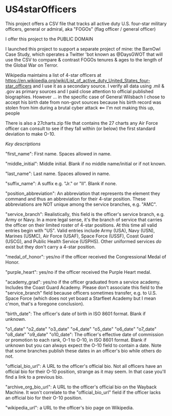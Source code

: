 # US4starOfficers
This project offers a CSV file that tracks all active duty U.S. four-star military officers, general or admiral, aka "FOGOs" (flag officer / general officer)

I offer this project to the PUBLIC DOMAIN

I launched this project to support a separate project of mine: the BarnOwl Case Study, which operates a Twitter 'bot known as @DaysGWOT that will use the CSV to compare & contrast FOGOs tenures & ages to the length of the Global War on Terror.

Wikipedia maintains a list of 4-star officers at https://en.wikipedia.org/wiki/List_of_active_duty_United_States_four-star_officers and I use it as a secondary source. I verify all data using .mil & .gov as primary sources and I paid close attention to official published biographies. However ... in the specific case of General Wilsbach I chose to accept his birth date from non-govt sources because his birth record was stolen from him during a brutal cyber attack <== I'm not making this up, people

There is also a 27charts.zip file that contains the 27 charts any Air Force officer can consult to see if they fall within (or below) the first standard deviation to make O-10.

_Key descriptions_

"first_name": First name. Spaces allowed in name.

"middle_initial": Middle initial. Blank if no middle name/initial or if not known.

"last_name": Last name.  Spaces allowed in name.

"suffix_name": A suffix e.g. "Jr." or "II". Blank if none.

"position_abbreviation": An abbreviation that represents the element they command and thus an abbreviation for their 4-star position. These abbreviations are NOT unique among the service branches, e.g. "AMC".

"service_branch": Realistically, this field is the officer's service branch, e.g. Army or Navy. In a more legal sense, it's the branch of service that carries the officer on their limited roster of 4-star positions. At this time all valid entries begin with "US". Valid entries include Army (USA), Navy (USN), Marines (USMC), Air Force (USAF), Space Force (USSF), Coast Guard (USCG), and Public Health Service (USPHS). Other uniformed services *do* exist but they don't carry a 4-star position.

"medal_of_honor": yes/no if the officer received the Congressional Medal of Honor.

"purple_heart": yes/no if the officer received the Purple Heart medal.

"academy_grad": yes/no if the officer graduated from a service academy. Includes the Coast Guard Academy. Please don't associate this field to the "service_branch" field because officers sometimes transfer, e.g. to U.S. Space Force (which does not yet boast a Starfleet Academy but I mean c'mon, that's a foregone conclusion).

"birth_date": The officer's date of birth in ISO 8601 format. Blank if unknown.

"o1_date" "o2_date" "o3_date" "o4_date" "o5_date" "o6_date" "o7_date" "o8_date" "o9_date" "o10_date": The officer's effective date of commission or promotion to each rank, O-1 to O-10, in ISO 8601 format. Blank if unknown but you can always expect the O-10 field to contain a date. Note that some branches publish these dates in an officer's bio while others do not.

"official_bio_url": A URL to the officer's official bio. Not all officers have an official bio for their O-10 position, strange as it may seem. In that case you'll find a link to a previous bio.

"archive_org_bio_url": A URL to the officer's official bio on the Wayback Machine. It won't correlate to the "official_bio_url" field if the officer lacks an official bio for their O-10 position.

"wikipedia_url": a URL to the officer's bio page on Wikipedia.
